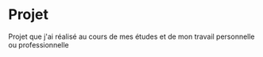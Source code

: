 # Projet
Projet que j'ai réalisé au cours de mes études et de mon travail personnelle ou professionnelle
